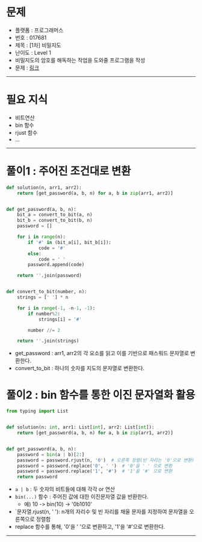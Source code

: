 # 문제
- 플랫폼 : 프로그래머스
- 번호 : 017681
- 제목 : [1차] 비밀지도
- 난이도 : Level 1
- 비밀지도의 암호를 해독하는 작업을 도와줄 프로그램을 작성
- 문제 : <a href="https://school.programmers.co.kr/learn/courses/30/lessons/17681" target="_blank">링크</a>

---

# 필요 지식
- 비트연산
- bin 함수
- rjust 함수
- ...

---

# 풀이1 : 주어진 조건대로 변환
```python
def solution(n, arr1, arr2):
    return [get_password(a, b, n) for a, b in zip(arr1, arr2)]


def get_password(a, b, n):
    bit_a = convert_to_bit(a, n)
    bit_b = convert_to_bit(b, n)
    password = []

    for i in range(n):
        if '#' in (bit_a[i], bit_b[i]):
            code = '#'
        else:
            code = ' '
        password.append(code)

    return ''.join(password)


def convert_to_bit(number, n):
    strings = [' '] * n

    for i in range(-1, -n-1, -1):
        if number%2:
            strings[i] = '#'

        number //= 2

    return ''.join(strings)
```
- get_password : arr1, arr2의 각 요소를 읽고 이를 기반으로 패스워드 문자열로 변환한다.
- convert_to_bit : 하나의 숫자를 지도의 문자열로 변환한다.

# 풀이2 : bin 함수를 통한 이진 문자열화 활용
```python
from typing import List


def solution(n: int, arr1: List[int], arr2: List[int]):
    return [get_password(a, b, n) for a, b in zip(arr1, arr2)]


def get_password(a, b, n):
    password = bin(a | b)[2:]
    password = password.rjust(n, '0')  # 오른쪽 정렬(빈 자리는 '0'으로 변환)
    password = password.replace('0', ' ')  # '0'을 ' ' 으로 변환
    password = password.replace('1', '#')  # '1'을 '#' 으로 변환
    return password
```
- `a | b` : 두 숫자의 비트들에 대해 각각 or 연산
- `bin(...)` 함수 : 주어진 값에 대한 이진문자열 값을 반환한다.
  - 예) 10 -> bin(10) -> '0b1010'
- `문자열.rjust(n, ' '): n개의 자리수 및 빈 자리를 채울 문자를 지정하여 문자열을 오른쪽으로 정렬함
- replace 함수를 통해, '0'을 ' '으로 변환하고, '1'을 '#'으로 변환한다.

---
